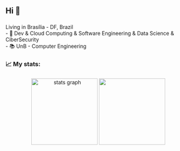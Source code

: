 
<!--<div align="center">
  <img src="https://github.com/Anmol-Baranwal/Cool-GIFs-For-GitHub/assets/74038190/80728820-e06b-4f96-9c9e-9df46f0cc0a5" width="850"/>
  <img width="12" />
</div>-->

###

<h2 align="left">Hi 👋</h2>

###

<p align="left">Living in Brasília - DF, Brazil<br>- 🔭 Dev & Cloud Computing & Software Engineering & Data Science & CiberSecurity<br>- 📚 UnB - Computer Engineering</p>

###

<h3 align="left">📈   My stats:</h3>

###

<div align="center">
  <img height="180" src="https://github-readme-stats.vercel.app/api?username=pafev&hide_title=true&hide_rank=true&show_icons=true&include_all_commits=true&count_private=true&disable_animations=false&theme=gotham&locale=en&hide_border=true" height="200" alt="stats graph" />
  <img height="180" src="https://github-readme-stats.vercel.app/api/top-langs/?username=pafev&layout=compact&theme=gotham&hide_border=true"/>
</div>

###

